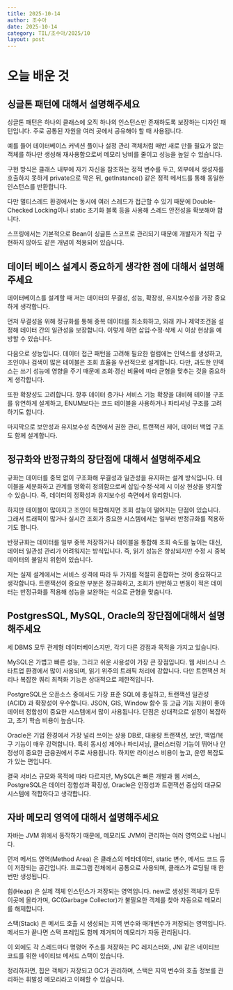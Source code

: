 ```yaml
---
title: 2025-10-14
author: 조수아
date: 2025-10-14
category: TIL/조수아/2025/10
layout: post
---
```


# 오늘 배운 것

## 싱글톤 패턴에 대해서 설명해주세요
싱글톤 패턴은 하나의 클래스에 오직 하나의 인스턴스만 존재하도록 보장하는 디자인 패턴입니다.
주로 공통된 자원을 여러 곳에서 공유해야 할 때 사용됩니다.

예를 들어 데이터베이스 커넥션 풀이나 설정 관리 객체처럼
매번 새로 만들 필요가 없는 객체를 하나만 생성해 재사용함으로써
메모리 낭비를 줄이고 성능을 높일 수 있습니다.

구현 방식은 클래스 내부에 자기 자신을 참조하는 정적 변수를 두고,
외부에서 생성자를 호출하지 못하게 private으로 막은 뒤,
getInstance() 같은 정적 메서드를 통해 동일한 인스턴스를 반환합니다.

다만 멀티스레드 환경에서는 동시에 여러 스레드가 접근할 수 있기 때문에
Double-Checked Locking이나 static 초기화 블록 등을 사용해
스레드 안전성을 확보해야 합니다.

스프링에서는 기본적으로 Bean이 싱글톤 스코프로 관리되기 때문에
개발자가 직접 구현하지 않아도 같은 개념이 적용되어 있습니다.

## 데이터 베이스 설계시 중요하게 생각한 점에 대해서 설명해주세요
데이터베이스를 설계할 때 저는 데이터의 무결성, 성능, 확장성, 유지보수성을 가장 중요하게 생각합니다.

먼저 무결성을 위해 정규화를 통해 중복 데이터를 최소화하고,
외래 키나 제약조건을 설정해 데이터 간의 일관성을 보장합니다.
이렇게 하면 삽입·수정·삭제 시 이상 현상을 예방할 수 있습니다.

다음으로 성능입니다.
데이터 접근 패턴을 고려해 필요한 컬럼에는 인덱스를 생성하고,
조인이나 검색이 많은 테이블은 조회 효율을 우선적으로 설계합니다.
다만, 과도한 인덱스는 쓰기 성능에 영향을 주기 때문에
조회·갱신 비율에 따라 균형을 맞추는 것을 중요하게 생각합니다.

또한 확장성도 고려합니다.
향후 데이터 증가나 서비스 기능 확장을 대비해
테이블 구조를 유연하게 설계하고,
ENUM보다는 코드 테이블을 사용하거나 파티셔닝 구조를 고려하기도 합니다.

마지막으로 보안성과 유지보수성 측면에서
권한 관리, 트랜잭션 제어, 데이터 백업 구조도 함께 설계합니다.

## 정규화와 반정규화의 장단점에 대해서 설명해주세요
규화는 데이터를 중복 없이 구조화해 무결성과 일관성을 유지하는 설계 방식입니다.
테이블을 세분화하고 관계를 명확히 정의함으로써
삽입·수정·삭제 시 이상 현상을 방지할 수 있습니다.
즉, 데이터의 정확성과 유지보수성 측면에서 유리합니다.

하지만 테이블이 많아지고 조인이 복잡해지면
조회 성능이 떨어지는 단점이 있습니다.
그래서 트래픽이 많거나 실시간 조회가 중요한 시스템에서는
일부러 반정규화를 적용하기도 합니다.

반정규화는 데이터를 일부 중복 저장하거나 테이블을 통합해
조회 속도를 높이는 대신, 데이터 일관성 관리가 어려워지는 방식입니다.
즉, 읽기 성능은 향상되지만 수정 시 중복 데이터의 불일치 위험이 있습니다.

저는 실제 설계에서는 서비스 성격에 따라 두 가지를 적절히 혼합하는 것이 중요하다고 생각합니다.
트랜잭션이 중요한 부분은 정규화하고,
조회가 빈번하고 변동이 적은 데이터는 반정규화를 적용해 성능을 보완하는 식으로 균형을 맞춥니다.

## PostgresSQL, MySQL, Oracle의 장단점에대해서 설명해주세요
세 DBMS 모두 관계형 데이터베이스지만,
각기 다른 강점과 목적을 가지고 있습니다.

MySQL은 가볍고 빠른 성능, 그리고 쉬운 사용성이 가장 큰 장점입니다.
웹 서비스나 스타트업 환경에서 많이 사용되며,
읽기 위주의 트래픽 처리에 강합니다.
다만 트랜잭션 처리나 복잡한 쿼리 최적화 기능은 상대적으로 제한적입니다.

PostgreSQL은 오픈소스 중에서도 가장 표준 SQL에 충실하고,
트랜잭션 일관성(ACID) 과 확장성이 우수합니다.
JSON, GIS, Window 함수 등 고급 기능 지원이 좋아
데이터 정합성이 중요한 시스템에서 많이 사용됩니다.
단점은 상대적으로 설정이 복잡하고, 초기 학습 비용이 높습니다.

Oracle은 기업 환경에서 가장 널리 쓰이는 상용 DB로,
대용량 트랜잭션, 보안, 백업/복구 기능이 매우 강력합니다.
특히 동시성 제어나 파티셔닝, 클러스터링 기능이 뛰어나
안정성이 중요한 금융권에서 주로 사용됩니다.
하지만 라이선스 비용이 높고, 운영 복잡도가 있는 편입니다.

결국 서비스 규모와 목적에 따라 다르지만,
MySQL은 빠른 개발과 웹 서비스,
PostgreSQL은 데이터 정합성과 확장성,
Oracle은 안정성과 트랜잭션 중심의 대규모 시스템에 적합하다고 생각합니다.

## 자바 메모리 영역에 대해서 설명해주세요
자바는 JVM 위에서 동작하기 때문에, 메모리도 JVM이 관리하는 여러 영역으로 나뉩니다.

먼저 메서드 영역(Method Area) 은 클래스의 메타데이터, static 변수, 메서드 코드 등이 저장되는 공간입니다.
프로그램 전체에서 공통으로 사용되며, 클래스가 로딩될 때 한 번만 생성됩니다.

힙(Heap) 은 실제 객체 인스턴스가 저장되는 영역입니다.
new로 생성된 객체가 모두 이곳에 올라가며,
GC(Garbage Collector)가 불필요한 객체를 찾아 자동으로 메모리를 해제합니다.

스택(Stack) 은 메서드 호출 시 생성되는 지역 변수와 매개변수가 저장되는 영역입니다.
메서드가 끝나면 스택 프레임도 함께 제거되어 메모리가 자동 관리됩니다.

이 외에도 각 스레드마다 명령어 주소를 저장하는 PC 레지스터와,
JNI 같은 네이티브 코드를 위한 네이티브 메서드 스택이 있습니다.

정리하자면, 힙은 객체가 저장되고 GC가 관리하며,
스택은 지역 변수와 호출 정보를 관리하는 휘발성 메모리라고 이해할 수 있습니다.
